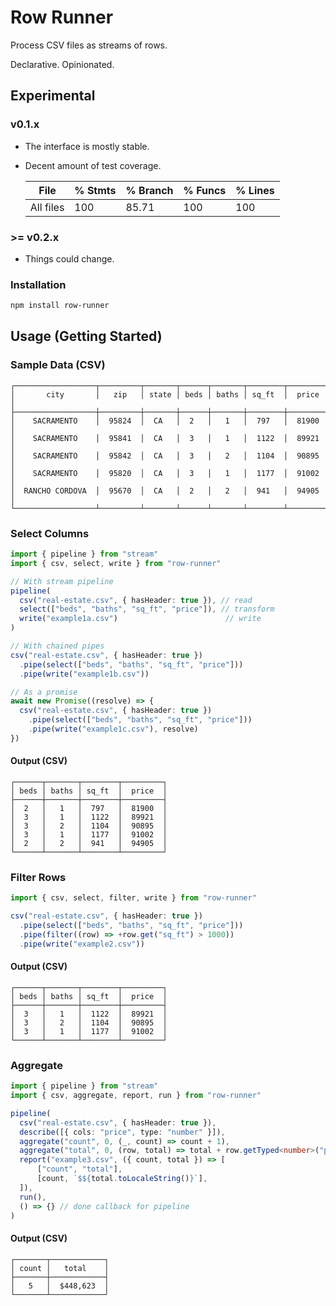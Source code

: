 # Row Runner

Process CSV files as streams of rows.

Declarative. Opinionated.

## Experimental

### v0.1.x

- The interface is mostly stable.
- Decent amount of test coverage.

    File      | % Stmts | % Branch | % Funcs | % Lines
    ----------|---------|----------|---------|---------
    All files | 100     | 85.71    | 100     | 100

### >= v0.2.x

- Things could change.

### Installation

```sh
npm install row-runner
```

## Usage (Getting Started)

### Sample Data (CSV)

    ┌──────────────────┬─────────┬───────┬──────┬───────┬────────┬─────────┐
    │       city       │   zip   │ state │ beds │ baths │ sq_ft  │  price  │
    ├──────────────────┼─────────┼───────┼──────┼───────┼────────┼─────────┤
    │    SACRAMENTO    │  95824  │  CA   │  2   │   1   │  797   │  81900  │
    │    SACRAMENTO    │  95841  │  CA   │  3   │   1   │  1122  │  89921  │
    │    SACRAMENTO    │  95842  │  CA   │  3   │   2   │  1104  │  90895  │
    │    SACRAMENTO    │  95820  │  CA   │  3   │   1   │  1177  │  91002  │
    │  RANCHO CORDOVA  │  95670  │  CA   │  2   │   2   │  941   │  94905  │
    └──────────────────┴─────────┴───────┴──────┴───────┴────────┴─────────┘

### Select Columns

```ts
import { pipeline } from "stream"
import { csv, select, write } from "row-runner"

// With stream pipeline
pipeline(
  csv("real-estate.csv", { hasHeader: true }), // read
  select(["beds", "baths", "sq_ft", "price"]), // transform
  write("example1a.csv")                        // write
)

// With chained pipes
csv("real-estate.csv", { hasHeader: true })
  .pipe(select(["beds", "baths", "sq_ft", "price"]))
  .pipe(write("example1b.csv"))

// As a promise
await new Promise((resolve) => {
  csv("real-estate.csv", { hasHeader: true })
    .pipe(select(["beds", "baths", "sq_ft", "price"]))
    .pipe(write("example1c.csv"), resolve)
})
```

#### Output (CSV)

    ┌──────┬───────┬────────┬─────────┐
    │ beds │ baths │ sq_ft  │  price  │
    ├──────┼───────┼────────┼─────────┤
    │  2   │   1   │  797   │  81900  │
    │  3   │   1   │  1122  │  89921  │
    │  3   │   2   │  1104  │  90895  │
    │  3   │   1   │  1177  │  91002  │
    │  2   │   2   │  941   │  94905  │
    └──────┴───────┴────────┴─────────┘

### Filter Rows

```ts
import { csv, select, filter, write } from "row-runner"

csv("real-estate.csv", { hasHeader: true })
  .pipe(select(["beds", "baths", "sq_ft", "price"]))
  .pipe(filter((row) => +row.get("sq_ft") > 1000))
  .pipe(write("example2.csv"))
```

#### Output (CSV)

    ┌──────┬───────┬────────┬─────────┐
    │ beds │ baths │ sq_ft  │  price  │
    ├──────┼───────┼────────┼─────────┤
    │  3   │   1   │  1122  │  89921  │
    │  3   │   2   │  1104  │  90895  │
    │  3   │   1   │  1177  │  91002  │
    └──────┴───────┴────────┴─────────┘

### Aggregate

```ts
import { pipeline } from "stream"
import { csv, aggregate, report, run } from "row-runner"

pipeline(
  csv("real-estate.csv", { hasHeader: true }),
  describe([{ cols: "price", type: "number" }]),
  aggregate("count", 0, (_, count) => count + 1),
  aggregate("total", 0, (row, total) => total + row.getTyped<number>("price")),
  report("example3.csv", ({ count, total }) => [
      ["count", "total"],
      [count, `$${total.toLocaleString()}`],
  ]),
  run(),
  () => {} // done callback for pipeline
)
```

#### Output (CSV)

    ┌───────┬────────────┐
    │ count │   total    │
    ├───────┼────────────┤
    │   5   │  $448,623  │
    └───────┴────────────┘
